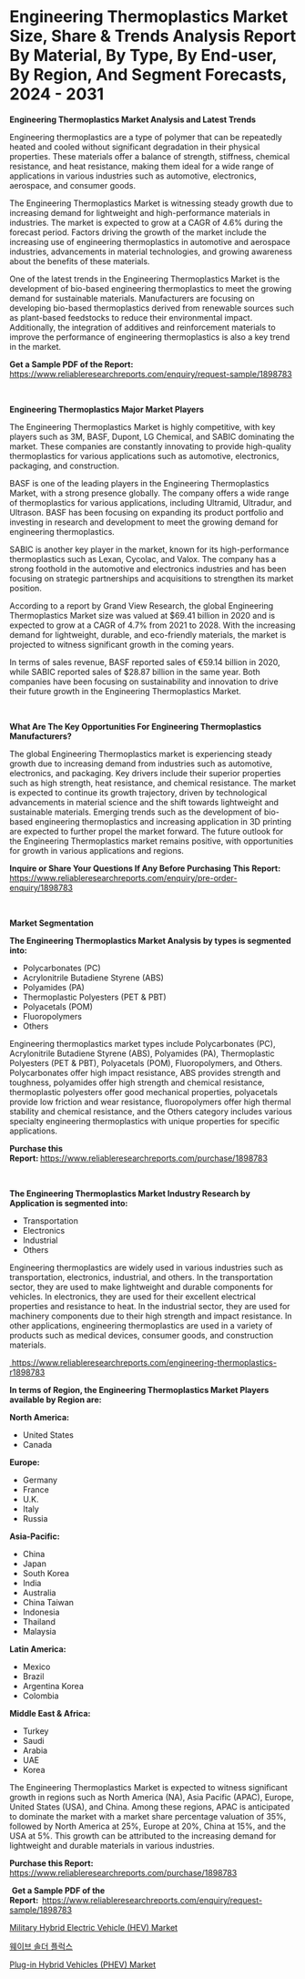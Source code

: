<p><h1>Engineering Thermoplastics Market Size, Share & Trends Analysis Report By Material, By Type, By End-user, By Region, And Segment Forecasts, 2024 - 2031</h1></p><p><strong>Engineering Thermoplastics Market Analysis and Latest Trends</strong></p>
<p><p>Engineering thermoplastics are a type of polymer that can be repeatedly heated and cooled without significant degradation in their physical properties. These materials offer a balance of strength, stiffness, chemical resistance, and heat resistance, making them ideal for a wide range of applications in various industries such as automotive, electronics, aerospace, and consumer goods.</p><p>The Engineering Thermoplastics Market is witnessing steady growth due to increasing demand for lightweight and high-performance materials in industries. The market is expected to grow at a CAGR of 4.6% during the forecast period. Factors driving the growth of the market include the increasing use of engineering thermoplastics in automotive and aerospace industries, advancements in material technologies, and growing awareness about the benefits of these materials.</p><p>One of the latest trends in the Engineering Thermoplastics Market is the development of bio-based engineering thermoplastics to meet the growing demand for sustainable materials. Manufacturers are focusing on developing bio-based thermoplastics derived from renewable sources such as plant-based feedstocks to reduce their environmental impact. Additionally, the integration of additives and reinforcement materials to improve the performance of engineering thermoplastics is also a key trend in the market.</p></p>
<p><strong>Get a Sample PDF of the Report:&nbsp;</strong> <a href="https://www.reliableresearchreports.com/enquiry/request-sample/1898783">https://www.reliableresearchreports.com/enquiry/request-sample/1898783</a></p>
<p>&nbsp;</p>
<p><strong>Engineering Thermoplastics Major Market Players</strong></p>
<p><p>The Engineering Thermoplastics Market is highly competitive, with key players such as 3M, BASF, Dupont, LG Chemical, and SABIC dominating the market. These companies are constantly innovating to provide high-quality thermoplastics for various applications such as automotive, electronics, packaging, and construction.</p><p>BASF is one of the leading players in the Engineering Thermoplastics Market, with a strong presence globally. The company offers a wide range of thermoplastics for various applications, including Ultramid, Ultradur, and Ultrason. BASF has been focusing on expanding its product portfolio and investing in research and development to meet the growing demand for engineering thermoplastics.</p><p>SABIC is another key player in the market, known for its high-performance thermoplastics such as Lexan, Cycolac, and Valox. The company has a strong foothold in the automotive and electronics industries and has been focusing on strategic partnerships and acquisitions to strengthen its market position.</p><p>According to a report by Grand View Research, the global Engineering Thermoplastics Market size was valued at $69.41 billion in 2020 and is expected to grow at a CAGR of 4.7% from 2021 to 2028. With the increasing demand for lightweight, durable, and eco-friendly materials, the market is projected to witness significant growth in the coming years. </p><p>In terms of sales revenue, BASF reported sales of €59.14 billion in 2020, while SABIC reported sales of $28.87 billion in the same year. Both companies have been focusing on sustainability and innovation to drive their future growth in the Engineering Thermoplastics Market.</p></p>
<p>&nbsp;</p>
<p><strong>What Are The Key Opportunities For Engineering Thermoplastics Manufacturers?</strong></p>
<p><p>The global Engineering Thermoplastics market is experiencing steady growth due to increasing demand from industries such as automotive, electronics, and packaging. Key drivers include their superior properties such as high strength, heat resistance, and chemical resistance. The market is expected to continue its growth trajectory, driven by technological advancements in material science and the shift towards lightweight and sustainable materials. Emerging trends such as the development of bio-based engineering thermoplastics and increasing application in 3D printing are expected to further propel the market forward. The future outlook for the Engineering Thermoplastics market remains positive, with opportunities for growth in various applications and regions.</p></p>
<p><strong>Inquire or Share Your Questions If Any Before Purchasing This Report:</strong> <a href="https://www.reliableresearchreports.com/enquiry/pre-order-enquiry/1898783">https://www.reliableresearchreports.com/enquiry/pre-order-enquiry/1898783</a></p>
<p>&nbsp;</p>
<p><strong>Market Segmentation</strong></p>
<p><strong>The Engineering Thermoplastics Market Analysis by types is segmented into:</strong></p>
<p><ul><li>Polycarbonates (PC)</li><li>Acrylonitrile Butadiene Styrene (ABS)</li><li>Polyamides (PA)</li><li>Thermoplastic Polyesters (PET & PBT)</li><li>Polyacetals (POM)</li><li>Fluoropolymers</li><li>Others</li></ul></p>
<p><p>Engineering thermoplastics market types include Polycarbonates (PC), Acrylonitrile Butadiene Styrene (ABS), Polyamides (PA), Thermoplastic Polyesters (PET & PBT), Polyacetals (POM), Fluoropolymers, and Others. Polycarbonates offer high impact resistance, ABS provides strength and toughness, polyamides offer high strength and chemical resistance, thermoplastic polyesters offer good mechanical properties, polyacetals provide low friction and wear resistance, fluoropolymers offer high thermal stability and chemical resistance, and the Others category includes various specialty engineering thermoplastics with unique properties for specific applications.</p></p>
<p><strong>Purchase this Report:&nbsp;</strong><a href="https://www.reliableresearchreports.com/purchase/1898783">https://www.reliableresearchreports.com/purchase/1898783</a></p>
<p>&nbsp;</p>
<p><strong>The Engineering Thermoplastics Market Industry Research by Application is segmented into:</strong></p>
<p><ul><li>Transportation</li><li>Electronics</li><li>Industrial</li><li>Others</li></ul></p>
<p><p>Engineering thermoplastics are widely used in various industries such as transportation, electronics, industrial, and others. In the transportation sector, they are used to make lightweight and durable components for vehicles. In electronics, they are used for their excellent electrical properties and resistance to heat. In the industrial sector, they are used for machinery components due to their high strength and impact resistance. In other applications, engineering thermoplastics are used in a variety of products such as medical devices, consumer goods, and construction materials.</p></p>
<p><a href="https://www.reliableresearchreports.com/engineering-thermoplastics-r1898783">&nbsp;https://www.reliableresearchreports.com/engineering-thermoplastics-r1898783</a></p>
<p><strong>In terms of Region, the Engineering Thermoplastics Market Players available by Region are:</strong></p>
<p>
    <p> <strong> North America: </strong>
        <ul>
            <li>United States</li>
            <li>Canada</li>
        </ul>
        </p> 
    <p> <strong> Europe: </strong>
        <ul>
            <li>Germany</li>
            <li>France</li>
            <li>U.K.</li>
            <li>Italy</li>
            <li>Russia</li>
        </ul>
        </p> 
    <p> <strong> Asia-Pacific: </strong>
        <ul>
            <li>China</li>
            <li>Japan</li>
            <li>South Korea</li>
            <li>India</li>
            <li>Australia</li>
            <li>China Taiwan</li>
            <li>Indonesia</li>
            <li>Thailand</li>
            <li>Malaysia</li>
        </ul>
        </p> 
    <p> <strong> Latin America: </strong>
        <ul>
            <li>Mexico</li>
            <li>Brazil</li>
            <li>Argentina Korea</li>
            <li>Colombia</li>
        </ul>
        </p> 
    <p> <strong> Middle East & Africa: </strong>
        <ul>
            <li>Turkey</li>
            <li>Saudi</li>
            <li>Arabia</li>
            <li>UAE</li>
            <li>Korea</li>
        </ul>
    </p>
    </p>
<p><p>The Engineering Thermoplastics Market is expected to witness significant growth in regions such as North America (NA), Asia Pacific (APAC), Europe, United States (USA), and China. Among these regions, APAC is anticipated to dominate the market with a market share percentage valuation of 35%, followed by North America at 25%, Europe at 20%, China at 15%, and the USA at 5%. This growth can be attributed to the increasing demand for lightweight and durable materials in various industries.</p></p>
<p><strong>Purchase this Report: </strong><a href="https://www.reliableresearchreports.com/purchase/1898783">https://www.reliableresearchreports.com/purchase/1898783</a></p>
<p>&nbsp;<strong>Get a Sample PDF of the Report:&nbsp;&nbsp;</strong><a href="https://www.reliableresearchreports.com/enquiry/request-sample/1898783">https://www.reliableresearchreports.com/enquiry/request-sample/1898783</a></p>
<p><strong></strong></p>
<p><p><a href="https://www.linkedin.com/pulse/military-hybrid-electric-vehicle-hev-market-size-evaluating-bdtse?trackingId=pp6dMcsDgDZzmtIqEEqgTA%3D%3D">Military Hybrid Electric Vehicle (HEV) Market</a></p><p><a href="https://medium.com/@bud567768/%ED%8C%8C%ED%98%95-%EC%9A%A9%EC%9C%B5-%ED%94%8C%EB%9F%AD%EC%8A%A4-%EC%8B%9C%EC%9E%A5%EC%9D%80-%EC%8B%9C%EC%9E%A5-%EC%A0%90%EC%9C%A0%EC%9C%A8-%EC%8B%9C%EC%9E%A5-%EB%8F%99%ED%96%A5-%EB%B0%8F-%EC%8B%9C%EC%9E%A5-%EC%84%B1%EC%9E%A5%EC%97%90-%EB%8C%80%ED%95%9C-%EC%A0%95%EB%B3%B4%EB%A5%BC-%EC%A0%9C%EA%B3%B5%ED%95%A9%EB%8B%88%EB%8B%A4-fa457d705793">웨이브 솔더 플럭스</a></p><p><a href="https://www.linkedin.com/pulse/plug-in-hybrid-vehicles-phev-market-size-share-amp-trends-2hjje?trackingId=2zH0I66LnuA5wKOkWEvUZw%3D%3D">Plug-in Hybrid Vehicles (PHEV) Market</a></p></p>